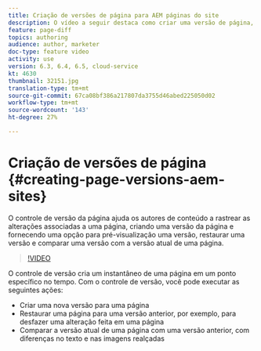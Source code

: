 ```yaml
---
title: Criação de versões de página para AEM páginas do site
description: O vídeo a seguir destaca como criar uma versão de página, pré-visualização, restaurar uma versão de página e comparar a versão de página atual com as versões de página salvas.
feature: page-diff
topics: authoring
audience: author, marketer
doc-type: feature video
activity: use
version: 6.3, 6.4, 6.5, cloud-service
kt: 4630
thumbnail: 32151.jpg
translation-type: tm+mt
source-git-commit: 67ca08bf386a217807da3755d46abed225050d02
workflow-type: tm+mt
source-wordcount: '143'
ht-degree: 27%

---
```



# Criação de versões de página {#creating-page-versions-aem-sites}

O controle de versão da página ajuda os autores de conteúdo a rastrear as alterações associadas a uma página, criando uma versão da página e fornecendo uma opção para pré-visualização uma versão, restaurar uma versão e comparar uma versão com a versão atual de uma página.

>[!VIDEO](https://video.tv.adobe.com/v/32151?quality=9&learn=on)

O controle de versão cria um instantâneo de uma página em um ponto específico no tempo. Com o controle de versão, você pode executar as seguintes ações:
* Criar uma nova versão para uma página
* Restaurar uma página para uma versão anterior, por exemplo, para desfazer uma alteração feita em uma página
* Comparar a versão atual de uma página com uma versão anterior, com diferenças no texto e nas imagens realçadas

